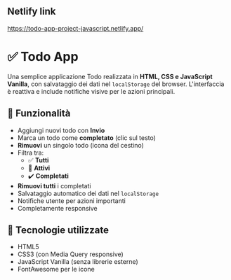 ## Netlify link
https://todo-app-project-javascript.netlify.app/

# ✅ Todo App

Una semplice applicazione Todo realizzata in **HTML, CSS e JavaScript Vanilla**, con salvataggio dei dati nel `localStorage` del browser. L'interfaccia è reattiva e include notifiche visive per le azioni principali.

## 🚀 Funzionalità

- Aggiungi nuovi todo con **Invio**
- Marca un todo come **completato** (clic sul testo)
- **Rimuovi** un singolo todo (icona del cestino)
- Filtra tra:
  - ✅ **Tutti**
  - 🔲 **Attivi**
  - ✔️ **Completati**
- **Rimuovi tutti** i completati
- Salvataggio automatico dei dati nel `localStorage`
- Notifiche utente per azioni importanti
- Completamente responsive

## 🧠 Tecnologie utilizzate

- HTML5
- CSS3 (con Media Query responsive)
- JavaScript Vanilla (senza librerie esterne)
- FontAwesome per le icone

